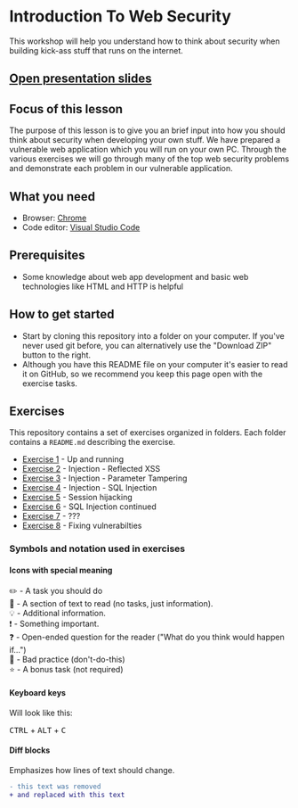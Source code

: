 # Introduction To Web Security

This workshop will help you understand how to think about security when building kick-ass stuff that runs on the internet.

## [Open presentation slides](https://docs.google.com/presentation/d/157E60v09ZWouGGouKGWXMLwAelqy7EuHx7_1ZpEP5_g/edit?usp=sharing)

## Focus of this lesson

The purpose of this lesson is to give you an brief input into how you should think about security when developing your own stuff. We have prepared a vulnerable web application which you will run on your own PC. Through the various exercises we will go through many of the top web security problems and demonstrate each problem in our vulnerable application.

## What you need

- Browser: [Chrome](https://www.google.com/chrome)
- Code editor: [Visual Studio Code](https://code.visualstudio.com)

## Prerequisites

- Some knowledge about web app development and basic web technologies like HTML and HTTP is helpful

## How to get started

- Start by cloning this repository into a folder on your computer. If you've never used git before, you can alternatively use the "Download ZIP" button to the right.
- Although you have this README file on your computer it's easier to read it on GitHub, so we recommend you keep this page open with the exercise tasks.

## Exercises

This repository contains a set of exercises organized in folders. Each folder contains a `README.md` describing the exercise.

- [Exercise 1](exercise-1/) - Up and running
- [Exercise 2](exercise-2/) - Injection - Reflected XSS
- [Exercise 3](exercise-3/) - Injection - Parameter Tampering
- [Exercise 4](exercise-4/) - Injection - SQL Injection
- [Exercise 5](exercise-5/) - Session hijacking
- [Exercise 6](exercise-6/) - SQL Injection continued
- [Exercise 7](exercise-7/) - ???
- [Exercise 8](exercise-8/) - Fixing vulnerabilties

### Symbols and notation used in exercises

#### Icons with special meaning

:pencil2: - A task you should do  
:book: - A section of text to read (no tasks, just information).  
:bulb: - Additional information.  
:exclamation: - Something important.  
:question: - Open-ended question for the reader ("What do you think would happen if...")  
:poop: - Bad practice (don't-do-this)  
:star: - A bonus task (not required)  

#### Keyboard keys

Will look like this:

<kbd>CTRL</kbd> + <kbd>ALT</kbd> + <kbd>C</kbd>

#### Diff blocks

Emphasizes how lines of text should change.

```diff
- this text was removed
+ and replaced with this text
